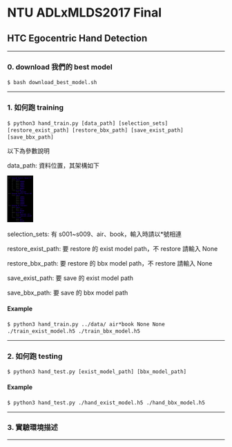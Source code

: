 # NTU ADLxMLDS2017 Final
## HTC Egocentric Hand Detection

---
### 0. download 我們的 best model

```
$ bash download_best_model.sh
```


---
### 1. 如何跑 training

```
$ python3 hand_train.py [data_path] [selection_sets] [restore_exist_path] [restore_bbx_path] [save_exist_path] [save_bbx_path]
```


以下為參數說明

data_path: 資料位置，其架構如下

<img src="https://github.com/ExtraOOmegaPPanDDa/ADLxMLDS2017_Final/blob/master/asset/data_tree.png" width="60">

selection_sets: 有 s001~s009、air、book，輸入時請以*號相連

restore_exist_path: 要 restore 的 exist model path，不 restore 請輸入 None

restore_bbx_path: 要 restore 的 bbx model path，不 restore 請輸入 None

save_exist_path: 要 save 的 exist model path

save_bbx_path: 要 save 的 bbx model path

#### Example

```
$ python3 hand_train.py ../data/ air*book None None ./train_exist_model.h5 ./train_bbx_model.h5
```


---
### 2. 如何跑 testing

```
$ python3 hand_test.py [exist_model_path] [bbx_model_path]
```

#### Example

```
$ python3 hand_test.py ./hand_exist_model.h5 ./hand_bbx_model.h5
```

---
### 3. 實驗環境描述
---